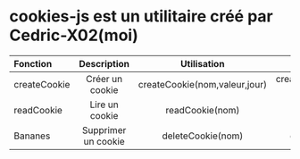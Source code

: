 # cookies-js est un utilitaire créé par Cedric-X02(moi)
| Fonction | Description | Utilisation | Exemple |
| :--------------- | :--------------------: | :---------------------------: | ------------------------: |
| createCookie     |  Créer un cookie       | createCookie(nom,valeur,jour) | createCookie('Cookie','Un bon gros cookie',7 |
| readCookie       |  Lire un cookie        | readCookie(nom)               |                         readCookie('Cookie') |
| Bananes          |  Supprimer un cookie   | deleteCookie(nom)             |                       deleteCookie('Cookie') |
